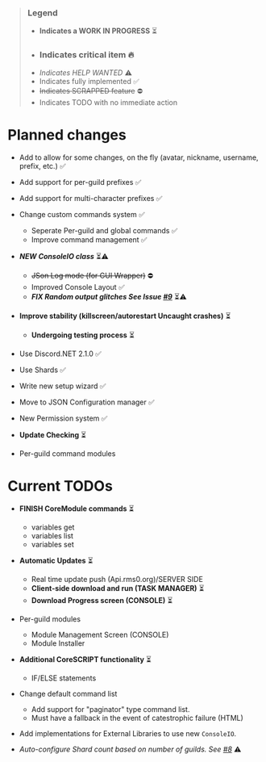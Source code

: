 >### Legend
>* **Indicates a WORK IN PROGRESS** ⏳
>* ### Indicates critical item 🔥
>* *Indicates HELP WANTED* ⚠
>* Indicates fully implemented ✅
>* ~~Indicates SCRAPPED feature~~ ⛔
>* Indicates TODO with no immediate action

# Planned changes
* Add to allow for some changes, on the fly (avatar, nickname, username, prefix, etc.) ✅
* Add support for per-guild prefixes ✅
* Add support for multi-character prefixes ✅
* Change custom commands system ✅ 
  * Seperate Per-guild and global commands ✅
  * Improve command management ✅
* ***NEW ConsoleIO class*** ⏳⚠
   * ~~JSon Log mode (for GUI Wrapper)~~ ⛔
   * Improved Console Layout ✅
   * ***FIX Random output glitches See Issue [#9](https://github.com/rmsoftware-development/RMSoftware.ModularBot/issues/9)*** ⏳⚠
   
* **Improve stability (killscreen/autorestart Uncaught crashes)** ⏳
   * **Undergoing testing process** ⏳
* Use Discord.NET 2.1.0 ✅
* Use Shards ✅
* Write new setup wizard ✅
* Move to JSON Configuration manager ✅
* New Permission system ✅
* **Update Checking** ⏳
* Per-guild command modules

# Current TODOs
* **FINISH CoreModule commands** ⏳
   * variables get
   * variables list
   * variables set
   
* **Automatic Updates** ⏳
   * Real time update push (Api.rms0.org)/SERVER SIDE
   * **Client-side download and run (TASK MANAGER)** ⏳
   * **Download Progress screen (CONSOLE)** ⏳
   
* Per-guild modules
   * Module Management Screen (CONSOLE)
   * Module Installer
   
* **Additional CoreSCRIPT functionality** ⏳
   * IF/ELSE statements
   
* Change default command list
   * Add support for "paginator" type command list.
   * Must have a fallback in the event of catestrophic failure (HTML)
   
* Add implementations for External Libraries to use new `ConsoleIO`.   
* *Auto-configure Shard count based on number of guilds. See [#8](https://github.com/rmsoftware-development/RMSoftware.ModularBot/issues/8)* ⚠
